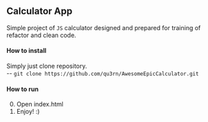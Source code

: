 ## Calculator App 

Simple project of `JS` calculator designed and prepared for training of refactor and clean code.  

#### How to install  

Simply just clone repository.  
-- `git clone https://github.com/qu3rn/AwesomeEpicCalculator.git`  

#### How to run  

00. Open index.html
1. Enjoy! :) 

